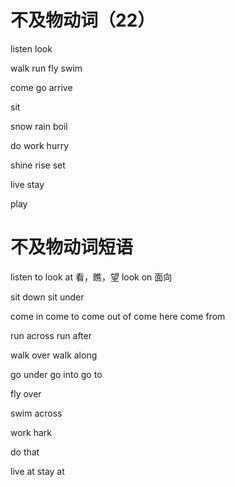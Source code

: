 # 不及物动词（22）
listen
look

walk
run
fly
swim

come
go
arrive

sit

snow
rain
boil

do
work
hurry

shine
rise
set

live 
stay

play


# 不及物动词短语
listen to
look at 看，瞧，望
look on 面向

sit down
sit under

come in
come to
come out of
come here
come from

run across
run after

walk over
walk along

go under
go into
go to

fly over

swim across

work hark

do that

live at
stay at
